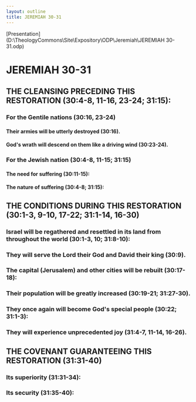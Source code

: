 ```yaml
---
layout: outline
title: JEREMIAH 30-31
---
```

[Presentation](D:\TheologyCommons\Site\Expository\ODP\Jeremiah\JEREMIAH 30-31.odp)
# JEREMIAH 30-31 
## THE CLEANSING PRECEDING THIS RESTORATION (30:4-8, 11-16, 23-24; 31:15): 
###  For the Gentile nations (30:16, 23-24) 
####  Their armies will be utterly destroyed (30:16). 
####  God\'s wrath will descend on them like a driving wind (30:23-24). 
###  For the Jewish nation (30:4-8, 11-15; 31:15) 
####  The need for suffering (30:11-15): 
####  The nature of suffering (30:4-8; 31:15): 
## THE CONDITIONS DURING THIS RESTORATION (30:1-3, 9-10, 17-22; 31:1-14, 16-30) 
###  Israel will be regathered and resettled in its land from throughout the world (30:1-3, 10; 31:8-10): 
###  They will serve the Lord their God and David their king (30:9). 
###  The capital (Jerusalem) and other cities will be rebuilt (30:17-18): 
###  Their population will be greatly increased (30:19-21; 31:27-30). 
###  They once again will become God\'s special people (30:22; 31:1-3): 
###  They will experience unprecedented joy (31:4-7, 11-14, 16-26). 
## THE COVENANT GUARANTEEING THIS RESTORATION (31:31-40) 
###  Its superiority (31:31-34): 
###  Its security (31:35-40): 
